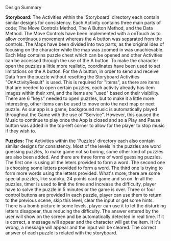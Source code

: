 Design Summary

**Storyboard:**
The Activities within the 'Storyboard' directory each contain similar designs for consistency.
Each Activity contains three main parts of code; The Move Controls Method, The A Button Method, and the Data Method.
The Move Controls have been implemented with a onTouch as to allow continuous movement whereas the A button was separated from the controls.
The Maps have been divided into two parts, as the original idea of focusing on the character while the map was zoomed in was unachievable.
Each Map contains puzzle chest which can be opened and other Activities can be accessed through the use of the A button. To make the character open the puzzles a little more realistic, coordinates have been used to set limitations on the A button.
For the A button, in order to send and receive Data from the puzzle without resetting the Storyboard Activities "OnActivityResult" is used.
This is required for "items", as there are items that are needed to open certain puzzles,
each activity already has item images within their xml, and the items are "used" based on their visibility. There are 6 "keys" needed to open puzzles, but to make it a little more interesting, other items can be used to move onto the next map or next puzzle.
As our app is a game, background music is automatically played throughout the Game with the use of "Service". However, this caused the Music to continue to
play once the App is closed and so a Play and Pause button was added in the top-left corner to allow for the player to stop music if they wish to.

**Puzzles:**
The Activities within the 'Puzzles' directory each also contain similar designs for consistency.
Most of the levels in the puzzles are word guessing puzzles, to make game not so boring, some other kind of puzzles are also been added.
And there are three forms of word guessing puzzles.
The first one is using all the leters provided to form a word.
The second one is choosing some letters provided to form a word.
The third one is trying to form more words using the letters provided.
What's more, there are some special puzzles, like sudoku, 24 points card game and so on.
In all the puzzles, timer is used to limit the time and increase the difficulty, player have to solve the puzzle in 5 minutes or the game is over.
Three or four control buttons are provided in each puzzle, player can use them to return to the previous scene, skip this level, clear the input or get some hints.
There is a bomb picture in some levels, player can use it to let the disturbing letters disappear, thus reducing the difficulty.
The answer entered by the user will show on the screen and be automatically detected in real time. If it is correct, a message will appear and the character will get the item. It it's wrong, a message will appear and the input will be cleared.
The correct answer of each puzzle is related with the storyboard.
